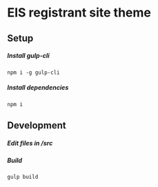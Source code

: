 # EIS registrant site theme

## Setup
##### Install gulp-cli 
``npm i -g gulp-cli``

##### Install dependencies
``npm i``

## Development
##### Edit files in /src
##### Build
``gulp build``
